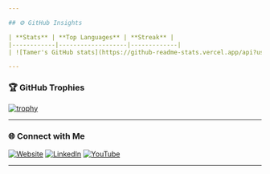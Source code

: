 ```yaml
---

## ⚙️ GitHub Insights

| **Stats** | **Top Languages** | **Streak** |
|------------|-------------------|-------------|
| ![Tamer's GitHub stats](https://github-readme-stats.vercel.app/api?username=TamerOnLine&show_icons=true&theme=tokyonight&hide_border=true&include_all_commits=true) | ![Top Langs](https://github-readme-stats.vercel.app/api/top-langs/?username=TamerOnLine&layout=compact&theme=tokyonight&hide_border=true) | ![GitHub Streak](https://github-readme-streak-stats.herokuapp.com/?user=TamerOnLine&theme=tokyonight&hide_border=true) |

---
```


### 🏆 GitHub Trophies

[![trophy](https://github-profile-trophy.vercel.app/?username=TamerOnLine&theme=onedark&no-frame=true&margin-w=15)](https://github.com/ryo-ma/github-profile-trophy)

---

### 🌐 Connect with Me

[![Website](https://img.shields.io/badge/Website-www.mystrotamer.com-blue?style=flat-square&logo=google-chrome)](https://www.mystrotamer.com/)
[![LinkedIn](https://img.shields.io/badge/LinkedIn-TamerOnLine-blue?style=flat-square&logo=linkedin)](https://linkedin.com/in/tameronline)
[![YouTube](https://img.shields.io/badge/YouTube-@MystroTamer-red?style=flat-square&logo=youtube)](https://www.youtube.com/@mystrotamer)

---
